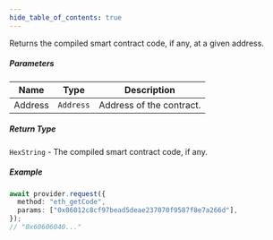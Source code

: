 ```yaml
---
hide_table_of_contents: true
---
```


<head>
  <meta
    name="description"
    content="Returns the compiled smart contract code, if any, at a given address."
  />
</head>

<intro-end />

Returns the compiled smart contract code, if any, at a given address.

##### Parameters

| Name    | Type      | Description              |
| ------- | --------- | ------------------------ |
| Address | `Address` | Address of the contract. |

##### Return Type

`HexString` - The compiled smart contract code, if any.

##### Example

```typescript title="TypeScript"
await provider.request({
  method: "eth_getCode",
  params: ["0x06012c8cf97bead5deae237070f9587f8e7a266d"],
});
// "0x60606040..."
```
